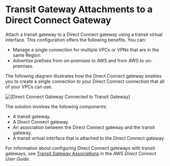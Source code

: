 # Transit Gateway Attachments to a Direct Connect Gateway<a name="tgw-dcg-attachments"></a>

Attach a transit gateway to a Direct Connect gateway using a transit virtual interface\. This configuration offers the following benefits\. You can:
+ Manage a single connection for multiple VPCs or VPNs that are in the same Region\.
+ Advertise prefixes from on\-premises to AWS and from AWS to on\-premises\.

The following diagram illustrates how the Direct Connect gateway enables you to create a single connection to your Direct Connect connection that all of your VPCs can use\.

![\[Direct Connect Gateway Connected to Transit Gateway\]](http://docs.aws.amazon.com/vpc/latest/tgw/images/direct-connect-tgw.png)

The solution involves the following components:
+ A transit gateway\.
+ A Direct Connect gateway\.
+ An association between the Direct Connect gateway and the transit gateway\.
+ A transit virtual interface that is attached to the Direct Connect gateway\.

For information about configuring Direct Connect gateways with transit gateways, see [Transit Gateway Associations](https://docs.aws.amazon.com/directconnect/latest/UserGuide/direct-connect-transit-gateways.html) in the *AWS Direct Connect User Guide*\.